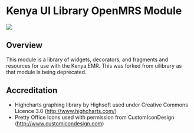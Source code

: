 Kenya UI Library OpenMRS Module
===========================
<a href="http://codequal.kenyaemr.org/viewType.html?buildTypeId=bt2"><img src="http://codequal.kenyaemr.org/app/rest/builds/buildType:bt2/statusIcon"/></a>

Overview
--------
This module is a library of widgets, decorators, and fragments and resources for use with the Kenya EMR. This was forked
from uilibrary as that module is being deprecated.

Accreditation
-------------
* Highcharts graphing library by Highsoft used under Creative Commons Licence 3.0 (http://www.highcharts.com/)
* Pretty Office Icons used with permission from CustomIconDesign (http://www.customicondesign.com)
